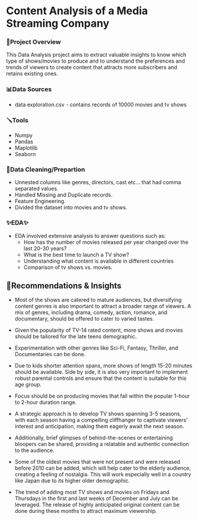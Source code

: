# Content Analysis of a Media Streaming Company

### 📌Project Overview
This Data Analysis project aims to extract valuable insights to know which type of shows/movies to produce and to understand the preferences and trends of viewers to create content that attracts more subscribers and retains existing ones.


### 📊Data Sources
- data exploration.csv - contains records of 10000 movies and tv shows

### 🪛Tools
- Numpy
- Pandas 
- Maplotlib
- Seaborn 


### 🫧Data Cleaning/Prepartion
- Unnested columns like genres, directors, cast etc... that had comma separated values.
- Handled Missing and Duplicate records.
- Feature Engineering.
- Divided the dataset into movies and tv shows.

### ✨EDA✨
- EDA involved extensive analysis to answer questions such as:
  - How has the number of movies released per year changed over the last 20-30 years?
  - What is the best time to launch a TV show?
  - Understanding what content is available in different countries
  - Comparison of tv shows vs. movies.


## 📱Recommendations & Insights

- Most of the shows are catered to mature audiences, but diversifying content genres is also important to attract a broader range of viewers. A mix of genres, including drama, comedy, action, romance, and documentary, should be offered to cater to varied tastes.

- Given the popularity of TV-14 rated content, more shows and movies should be tailored for the late teens demographic.

- Experimentation with other genres like Sci-Fi, Fantasy, Thriller, and Documentaries can be done.

- Due to kids shorter attention spans, more shows of length 15-20 minutes should be available. Side by side, it is also very important to implement robust parental controls and ensure that the content is suitable for this age group.

- Focus should be on producing movies that fall within the popular 1-hour to 2-hour duration range.

- A strategic approach is to develop TV shows spanning 3-5 seasons, with each season having a compelling cliffhanger to captivate viewers' interest and anticipation, making them eagerly await the next season.

- Additionally, brief glimpses of behind-the-scenes or entertaining bloopers can be shared, providing a relatable and authentic connection to the audience.

- Some of the oldest movies that were not present and were released before 2010 can be added, which will help cater to the elderly audience, creating a feeling of nostalgia. This will work especially well in a country like Japan due to its higher older demographic.

- The trend of adding most TV shows and movies on Fridays and Thursdays in the first and last weeks of December and July can be leveraged. The release of highly anticipated original content can be done during these months to attract maximum viewership.
